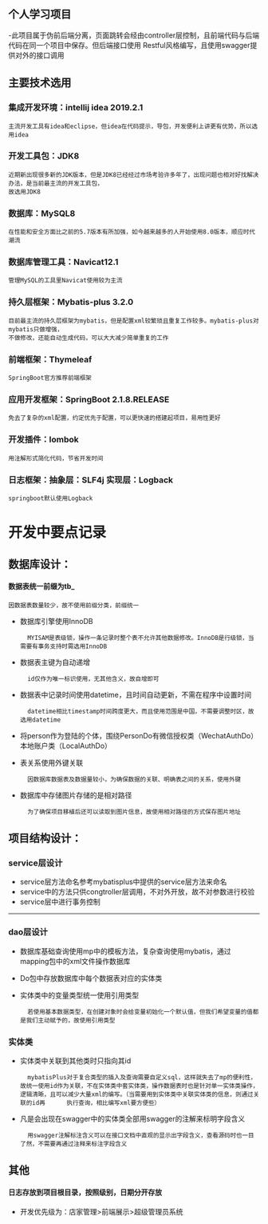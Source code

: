 个人学习项目
------------------
-此项目属于伪前后端分离，页面跳转会经由controller层控制，且前端代码与后端代码在同一个项目中保存。但后端接口使用
Restful风格编写，且使用swagger提供对外的接口调用

## 主要技术选用
### 集成开发环境：intellij idea 2019.2.1
	主流开发工具有idea和eclipse，但idea在代码提示，导包，开发便利上讲更有优势，所以选用idea
### 开发工具包：JDK8
	近期新出现很多新的JDK版本，但是JDK8已经经过市场考验许多年了，出现问题也相对好找解决办法，是当前最主流的开发工具包，
	故选用JDK8
### 数据库：MySQL8
	在性能和安全方面比之前的5.7版本有所加强，如今越来越多的人开始使用8.0版本，顺应时代潮流
### 数据库管理工具：Navicat12.1
	管理MySQL的工具里Navicat使用较为主流
### 持久层框架：Mybatis-plus 3.2.0
    目前最主流的持久层框架为mybatis，但是配置xml较繁琐且重复工作较多。mybatis-plus对mybatis只做增强，
    不做修改，还能自动生成代码，可以大大减少简单重复的工作
### 前端框架：Thymeleaf
    SpringBoot官方推荐前端框架
### 应用开发框架：SpringBoot 2.1.8.RELEASE
    免去了复杂的xml配置，约定优先于配置，可以更快速的搭建起项目，易用性更好
### 开发插件：lombok
    用注解形式简化代码，节省开发时间
### 日志框架：抽象层：SLF4j 实现层：Logback
    springboot默认使用Logback


# 开发中要点记录
## 数据库设计：
#### 数据表统一前缀为tb_
	因数据表数量较少，故不使用前缀分类，前缀统一
- 数据库引擎使用InnoDB

    	MYISAM是表级锁，操作一条记录时整个表不允许其他数据修改。InnoDB是行级锁，当需要有事务支持时需选用InnoDB
    	
- 数据表主键为自动递增

	    id仅作为唯一标识使用，无其他含义，故自增即可
	
- 数据表中记录时间使用datetime，且时间自动更新，不需在程序中设置时间

	    datetime相比timestamp时间跨度更大，而且使用范围是中国，不需要调整时区，故选用datetime
	
- 将person作为登陆的个体，围绕PersonDo有微信授权类（WechatAuthDo）本地账户类（LocalAuthDo）

- 表关系使用外键关联

        因数据库数据表及数据量较小，为确保数据的关联、明确表之间的关系，使用外键
    
- 数据库中存储图片存储的是相对路径
    
        为了确保项目移植后还可以读取到图片信息，故使用相对路径的方式保存图片地址



## 项目结构设计：
   
### service层设计
- service层方法命名参考mybatisplus中提供的service层方法来命名
- service中的方法只供congtroller层调用，不对外开放，故不对参数进行校验
- service层中进行事务控制
-----------------------------
### dao层设计
- 数据库基础查询使用mp中的模板方法，复杂查询使用mybatis，通过mapping包中的xml文件操作数据库
- Do包中存放数据库中每个数据表对应的实体类
- 实体类中的变量类型统一使用引用类型

        若使用基本数据类型，在创建对象时会给变量初始化一个默认值，但我们希望变量的值都是我们主动赋予的，故使用引用类型

### 实体类    
- 实体类中关联到其他类时只指向其id
  
        mybatisPlus对于复合类型的插入及查询需要自定义sql，这样就失去了mp的便利性，故统一使用id作为关联，不在实体类中套实体类，操作数据表时也是针对单一实体类操作，逻辑清晰，且可以减少大量xml的编写。（当需要用到实体类中关联实体类的信息，则通过关联的id再      执行查询，相比编写xml要方便些）
        
- 凡是会出现在swagger中的实体类全部用swagger的注解来标明字段含义
    
        用swagger注解标注含义可以在接口文档中直观的显示出字段含义，查看源码时也一目了然，不需要再通过注释来标注字段含义 

## 其他
#### 日志存放到项目根目录，按照级别，日期分开存放

- 开发优先级为：店家管理>前端展示>超级管理员系统